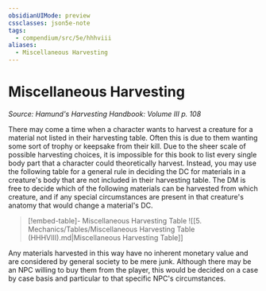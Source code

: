 ```yaml
---
obsidianUIMode: preview
cssclasses: json5e-note
tags:
  - compendium/src/5e/hhhviii
aliases:
  - Miscellaneous Harvesting
---
```

# Miscellaneous Harvesting
*Source: Hamund's Harvesting Handbook: Volume III p. 108* 

There may come a time when a character wants to harvest a creature for a material not listed in their harvesting table. Often this is due to them wanting some sort of trophy or keepsake from their kill. Due to the sheer scale of possible harvesting choices, it is impossible for this book to list every single body part that a character could theoretically harvest. Instead, you may use the following table for a general rule in deciding the DC for materials in a creature's body that are not included in their harvesting table. The DM is free to decide which of the following materials can be harvested from which creature, and if any special circumstances are present in that creature's anatomy that would change a material's DC.

> [!embed-table]- Miscellaneous Harvesting Table
> ![[5. Mechanics/Tables/Miscellaneous Harvesting Table (HHHVIII).md\|Miscellaneous Harvesting Table]]

Any materials harvested in this way have no inherent monetary value and are considered by general society to be mere junk. Although there may be an NPC willing to buy them from the player, this would be decided on a case by case basis and particular to that specific NPC's circumstances.
